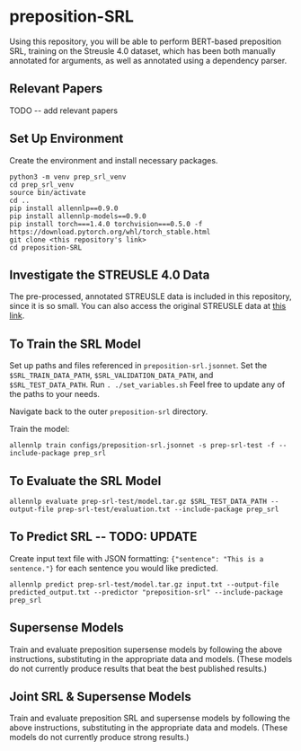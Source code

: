 # preposition-SRL
Using this repository, you will be able to perform BERT-based preposition SRL, training on the Streusle 4.0 dataset, which has been both manually annotated for arguments, as well as annotated using a dependency parser.

## Relevant Papers
TODO -- add relevant papers

## Set Up Environment
Create the environment and install necessary packages.
```
python3 -m venv prep_srl_venv
cd prep_srl_venv
source bin/activate
cd ..
pip install allennlp==0.9.0
pip install allennlp-models==0.9.0
pip install torch===1.4.0 torchvision===0.5.0 -f https://download.pytorch.org/whl/torch_stable.html
git clone <this repository's link>
cd preposition-SRL
```

## Investigate the STREUSLE 4.0 Data
The pre-processed, annotated STREUSLE data is included in this repository, since it is so small. You can also access the original STREUSLE data at [this link](https://github.com/nert-nlp/streusle).

## To Train the SRL Model
Set up paths and files referenced in ```preposition-srl.jsonnet```. Set the ```$SRL_TRAIN_DATA_PATH```, ```$SRL_VALIDATION_DATA_PATH```, and ```$SRL_TEST_DATA_PATH```.
Run ```. ./set_variables.sh``` Feel free to update any of the paths to your needs.

Navigate back to the outer ```preposition-srl``` directory.

Train the model:
```
allennlp train configs/preposition-srl.jsonnet -s prep-srl-test -f --include-package prep_srl
```

## To Evaluate the SRL Model
```
allennlp evaluate prep-srl-test/model.tar.gz $SRL_TEST_DATA_PATH --output-file prep-srl-test/evaluation.txt --include-package prep_srl
```

## To Predict SRL -- TODO: UPDATE
Create input text file with JSON formatting: ```{"sentence": "This is a sentence."}``` for each sentence you would like predicted.
```
allennlp predict prep-srl-test/model.tar.gz input.txt --output-file predicted_output.txt --predictor "preposition-srl" --include-package prep_srl
```

## Supersense Models
Train and evaluate preposition supersense models by following the above instructions, substituting in the appropriate data and models. (These models do not currently produce results that beat the best published results.)

## Joint SRL & Supersense Models
Train and evaluate preposition SRL and supersense models by following the above instructions, substituting in the appropriate data and models. (These models do not currently produce strong results.)
